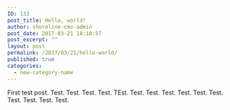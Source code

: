 ```yaml
---
ID: 133
post_title: Hello, world!
author: shoreline-cms-admin
post_date: 2017-03-21 18:10:57
post_excerpt: ""
layout: post
permalink: /2017/03/21/hello-world/
published: true
categories:
  - new-category-name
---
```

First test post. Test. Test. Test. Test. TEst. Test. Test. Test. Test. Test. Test. Test. Test. Test. Test.